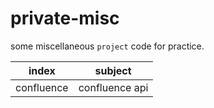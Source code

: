 # private-misc

some miscellaneous `project` code for practice.

| index      | subject                      |
|------------|------------------------------|
| confluence | confluence api               |
